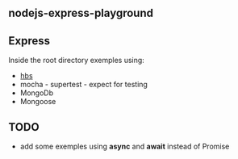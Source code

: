 nodejs-express-playground
----------------------------

## Express
Inside the root directory exemples using:
- [hbs](https://handlebarsjs.com/)
- mocha - supertest - expect for testing
- MongoDb
- Mongoose

## TODO
- add some exemples using **async** and **await** instead of Promise
